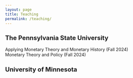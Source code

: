```yaml
---
layout: page
title: Teaching
permalink: /teaching/
---
```


<h2 style="font-size: 20px; font-weight: bold;">The Pennsylvania State University</h2>
Applying Monetary Theory and Monetary History (Fall 2024)<br>
Monetary Theory and Policy (Fall 2024)

<h2 style="font-size: 20px; font-weight: bold;">University of Minnesota</h2>

